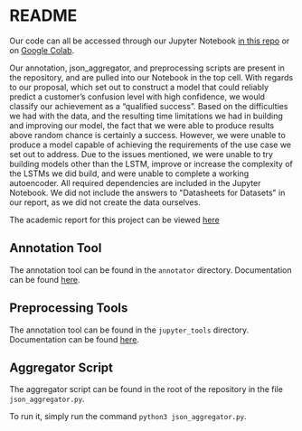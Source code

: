 # README

Our code can all be accessed through our Jupyter Notebook [in this repo](confusion_detection.ipynb) or on [Google Colab](https://colab.research.google.com/drive/1GB-D6D5eOkK_TgdmVJ8mqMvPmIvMl7aG).

Our annotation, json_aggregator, and preprocessing scripts are present in the repository, and are pulled into our Notebook in the top cell. With regards to our proposal, which set out to construct a model that could reliably predict a customer’s confusion level with high confidence, we would classify our achievement as a “qualified success”. Based on the difficulties we had with the data, and the resulting time limitations we had in building and improving our model, the fact that we were able to produce results above random chance is certainly a success. However, we were unable to produce a model capable of achieving the requirements of the use case we set out to address. Due to the issues mentioned, we were unable to try building models other than the LSTM, improve or increase the complexity of the LSTMs we did build, and were unable to complete a working autoencoder. All required dependencies are included in the Jupyter Notebook. We did not include the answers to "Datasheets for Datasets" in our report, as we did not create the data ourselves.

The academic report for this project can be viewed [here]()

## Annotation Tool

The annotation tool can be found in the `annotator` directory. Documentation can be found [here](annotator/README.md).

## Preprocessing Tools

The annotation tool can be found in the `jupyter_tools` directory. Documentation can be found [here](jupyter_tools/README.md).

## Aggregator Script

The aggregator script can be found in the root of the repository in the file `json_aggregator.py`.

To run it, simply run the command `python3 json_aggregator.py`.
